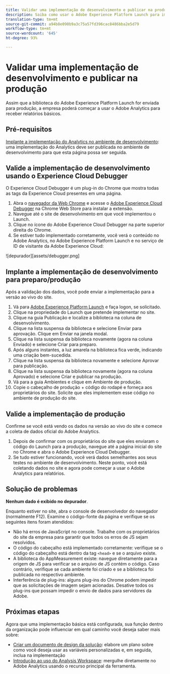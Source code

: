 ```yaml
---
title: Validar uma implementação de desenvolvimento e publicar na produção
description: Saiba como usar o Adobe Experience Platform Launch para implantar o Adobe Analytics no ambiente de produção.
translation-type: tm+mt
source-git-commit: a94b8e090b9a3c75a57fd396cac8486bba2e5d79
workflow-type: tm+mt
source-wordcount: '645'
ht-degree: 93%

---
```



# Validar uma implementação de desenvolvimento e publicar na produção

Assim que a biblioteca do Adobe Experience Platform Launch for enviada para produção, a empresa poderá começar a usar o Adobe Analytics para receber relatórios básicos.

## Pré-requisitos

[Implante a implementação do Analytics no ambiente de desenvolvimento](deploy-dev.md): uma implementação do Analytics deve ser publicada no ambiente de desenvolvimento para que esta página possa ser seguida.

## Valide a implementação de desenvolvimento usando o Experience Cloud Debugger

O Experience Cloud Debugger é um plug-in do Chrome que mostra todas as tags da Experience Cloud presentes em uma página.

1. Abra o [navegador da Web Chrome](https://www.google.com/intl/pt/chrome/) e acesse o [Adobe Experience Cloud Debugger](https://chrome.google.com/webstore/detail/adobe-experience-cloud-de/ocdmogmohccmeicdhlhhgepeaijenapj) na Chrome Web Store para instalar a extensão.
2. Navegue até o site de desenvolvimento em que você implementou o Launch.
3. Clique no ícone do Adobe Experience Cloud Debugger na parte superior direita do Chrome.
4. Se estiver tudo implementado corretamente, você verá o conteúdo no Adobe Analytics, no Adobe Experience Platform Launch e no serviço de ID de visitante da Adobe Experience Cloud:

![depurador][assets/debugger.png]

## Implante a implementação de desenvolvimento para preparo/produção

Após a validação dos dados, você pode enviar a implementação para a versão ao vivo do site.

1. Vá para [Adobe Experience Platform Launch](https://launch.adobe.com) e faça logon, se solicitado.
2. Clique na propriedade do Launch que pretende implementar no site.
3. Clique na guia Publicação e localize a biblioteca na coluna de desenvolvimento.
4. Clique na lista suspensa da biblioteca e selecione Enviar para aprovação. Clique em Enviar na janela modal.
5. Clique na lista suspensa da biblioteca novamente (agora na coluna Enviado) e selecione Criar para preparo.
6. Após alguns instantes, a luz amarela na biblioteca fica verde, indicando uma criação bem-sucedida.
7. Clique na lista suspensa da biblioteca novamente e selecione Aprovar para publicação.
8. Clique na lista suspensa da biblioteca novamente (agora na coluna Aprovado) e selecione Criar e publicar na produção.
9. Vá para a guia Ambientes e clique em Ambiente de produção.
10. Copie o cabeçalho de produção + código do rodapé e forneça aos proprietários do site. Solicite que eles implementem esse código no ambiente de produção do site.

## Valide a implementação de produção

Confirme se você está vendo os dados na versão ao vivo do site e comece a coleta de dados oficial do Adobe Analytics.

1. Depois de confirmar com os proprietários do site que eles enviaram o código do Launch para a produção, navegue até a página inicial do site no Chrome e abra o Adobe Experience Cloud Debugger.
2. Se tudo estiver funcionando, você verá dados semelhantes aos seus testes no ambiente de desenvolvimento. Neste ponto, você está coletando dados no site e agora pode começar a usar o Adobe Analytics para relatórios.

## Solução de problemas

**Nenhum dado é exibido no depurador**.

Enquanto estiver no site, abra o console de desenvolvedor do navegador (normalmente F12). Examine o código-fonte da página e verifique se os seguintes itens foram atendidos:

* Não há erros de JavaScript no console. Trabalhe com os proprietários do site da empresa para garantir que todos os erros de JS sejam resolvidos.
* O código do cabeçalho está implementado corretamente: verifique se o código do cabeçalho está dentro da tag `<head>` e se o arquivo existe.
* A biblioteca do AppMeasurement existe: navegue diretamente para a origem de JS para verificar se o arquivo de JS contém o código. Caso contrário, verifique se cada ambiente foi criado e se a biblioteca foi publicada no respectivo ambiente.
* Interferência de plug-ins: alguns plug-ins do Chrome podem impedir que as solicitações de imagem sejam acionadas. Desative todos os plug-ins que possam impedir o envio de dados para servidores da Adobe.

## Próximas etapas

Agora que uma implementação básica está configurada, sua função dentro da organização pode influenciar em qual caminho você deseja saber mais sobre:

* [Criar um documento de design da solução](../prepare/solution-design.md): elabore um plano sobre como você deseja usar as variáveis personalizadas e, em seguida, inclua na implementação
* [Introdução ao uso do Analysis Workspace](/help/analyze/analysis-workspace/home.md): mergulhe diretamente no Adobe Analytics usando o recurso principal da ferramenta.

